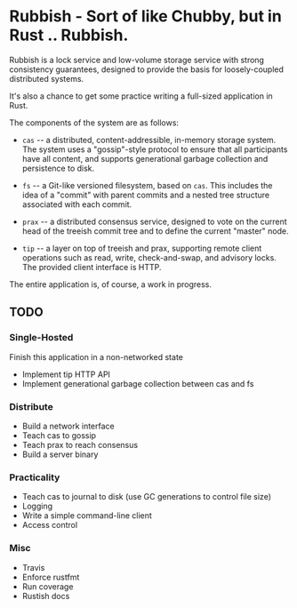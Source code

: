 # Rubbish - Sort of like Chubby, but in Rust .. Rubbish. 

Rubbish is a lock service and low-volume storage service with strong
consistency guarantees, designed to provide the basis for loosely-coupled
distributed systems.

It's also a chance to get some practice writing a full-sized application in
Rust.

The components of the system are as follows:

 * `cas` -- a distributed, content-addressible, in-memory storage system.  The
   system uses a "gossip"-style protocol to ensure that all participants have
   all content, and supports generational garbage collection and persistence
   to disk.

 * `fs` -- a Git-like versioned filesystem, based on `cas`.  This includes
   the idea of a "commit" with parent commits and a nested tree structure
   associated with each commit. 

 * `prax` -- a distributed consensus service, designed to vote on the current
   head of the treeish commit tree and to define the current "master" node.
 
 * `tip` -- a layer on top of treeish and prax, supporting
   remote client operations such as read, write, check-and-swap, and advisory
   locks.  The provided client interface is HTTP.

The entire application is, of course, a work in progress.

## TODO

### Single-Hosted

Finish this application in a non-networked state

* Implement tip HTTP API
* Implement generational garbage collection between cas and fs

### Distribute

* Build a network interface
* Teach cas to gossip
* Teach prax to reach consensus
* Build a server binary

### Practicality

* Teach cas to journal to disk (use GC generations to control file size)
* Logging
* Write a simple command-line client
* Access control

### Misc

* Travis
* Enforce rustfmt
* Run coverage
* Rustish docs

